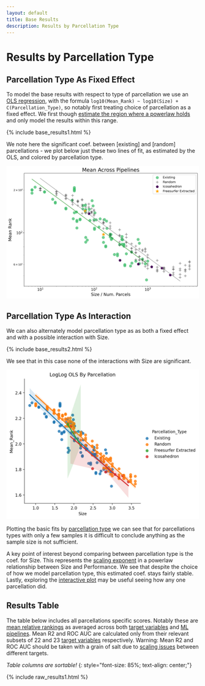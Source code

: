 ```yaml
---
layout: default
title: Base Results
description: Results by Parcellation Type
---
```


# Results by Parcellation Type

## Parcellation Type As Fixed Effect

To model the base results with respect to type of parcellation we use an [OLS regression](./intro_to_results#modelling-results), with
the formula `log10(Mean_Rank) ~ log10(Size) + C(Parcellation_Type)`, so notably first treating choice of parcellation as a fixed effect.
We first though [estimate the region where a powerlaw holds](./estimate_powerlaw.html) and only model the results within this range.

{% include base_results1.html %}

We note here the significant coef. between [existing] and [random] parcellations - we plot
below just these two lines of fit, as estimated by the OLS, and colored by parcellation type.

![fits](https://raw.githubusercontent.com/sahahn/parc_scaling/master/analyze/Figures/base_results_fit1.png)

## Parcellation Type As Interaction

We can also alternately model parcellation type as as both a fixed effect and with a possible interaction with Size. 

{% include base_results2.html %}

We see that in this case none of the interactions with Size are significant.

![fits](https://raw.githubusercontent.com/sahahn/parc_scaling/master/analyze/Figures/base_results_fit2.png)

Plotting the basic fits by [parcellation type](./parcellations.html) we can see that for parcellations types with only a few samples
it is difficult to conclude anything as the sample size is not sufficient.

A key point of interest beyond comparing between parcellation type is the coef. for Size.
This represents the [scaling exponent](./powerlaw_scaling_exp.html) in a
powerlaw relationship between Size and Performance.
We see that despite the choice of how we model parcellation type, this estimated coef. stays fairly stable.
Lastly, exploring the [interactive plot](./interactive1.html) may be useful seeing how any one parcellation did.

## Results Table

The table below includes all parcellations specific scores. Notably these are [mean relative rankings](./results_intro#mean-rank) as
averaged across both [target variables](./variables.html) and [ML pipelines](./ml_pipelines.html).
Mean R2 and ROC AUC are calculated only from their relevant subsets of 22 and 23 [target variables](./variables.html) respectively.
Warning: Mean R2 and ROC AUC should be taken with a grain of salt due to [scaling issues](./scaling_issues.html) between different targets.

*Table columns are sortable!*
{: style="font-size: 85%; text-align: center;"}

{% include raw_results1.html %}